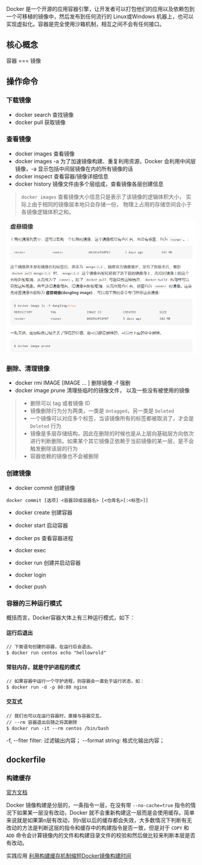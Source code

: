 Docker 是一个开源的应用容器引擎，让开发者可以打包他们的应用以及依赖包到一个可移植的镜像中，然后发布到任何流行的 Linux或Windows 机器上，也可以实现虚拟化。容器是完全使用沙箱机制，相互之间不会有任何接口。

## 核心概念
容器 === 镜像

## 操作命令

### 下载镜像
- docker search 查找镜像
- docker pull 获取镜像

### 查看镜像
- docker images 查看镜像
- docker images -a 为了加速镜像构建、重复利用资源，Docker 会利用中间层镜像，-a 显示包括中间层镜像在内的所有镜像的话
- docker inspect 查看容器/镜像详细信息
- docker history 镜像文件由多个层组成，查看镜像各层创建信息

> `docker images` 查看镜像大小信息只是表示了该镜像的逻辑体积大小， 实际上由于相同的镜像层本地只会存储一份， 物理上占用的存储空间会小于各镜像逻辑体积之和。

![](https://raw.githubusercontent.com/laoergege/laoergege-blog/master/images/20190918232256.png)

### 删除、清理镜像
- docker rmi IMAGE [IMAGE ... ] 删除镜像 -f 强删
- docker image prune 清理些临时的镜像文件， 以及一些没有被使用的镜像

> - 删除可以 tag 或者镜像 ID
> - 镜像删除行为分为两类，一类是 `Untagged`，另一类是 `Deleted`
> - 一个镜像可以对应多个标签，当该镜像所有的标签都被取消了，才会是 `Deleted` 行为
> - 镜像是多层存储结构，因此在删除的时候也是从上层向基础层方向依次进行判断删除。如果某个其它镜像正依赖于当前镜像的某一层，是不会触发删除该层的行为
> - 容器依赖的镜像也不会被删除

### 创建镜像
- docker commit 创建镜像

```
docker commit [选项] <容器ID或容器名> [<仓库名>[:<标签>]]
```

- docker create 创建容器
- docker start 启动容器
- docker ps 查看容器进程
- docker exec
- docker run 创建并启动容器

- docker login
- docker push

### 容器的三种运行模式
概括而言，Docker容器大体上有三种运行模式，如下：

#### 运行后退出
```
// 下面语句创建的容器，在运行后会退出。
$ docker run centos echo "hellowrold"
```

#### 常驻内存，就是守护进程的模式
```
// 如果容器中运行一个守护进程，则容器会一直处于运行状态，如：
$ docker run -d -p 80:80 nginx
```

#### 交互式
```
// 我们也可以在运行容器时，直接与容器交互。 
// --rm 容器退出后随之将其删除
$ docker run -it --rm centos /bin/bash
```

-f, --fiter filter: 过滤输出内容；
--format string: 格式化输出内容；

## dockerfile

### 构建缓存

[官方文档](https://docs.docker.com/develop/develop-images/dockerfile_best-practices/#leverage-build-cache)

Docker 镜像构建是分层的，一条指令一层，在没有带 `--no-cache=true` 指令的情况下如果某一层没有改动，Docker 就不会重新构建这一层而是会使用缓存。简单来说就是如果第n层有改动，则n层以后的缓存都会失效，大多数情况下判断有无改动的方法是判断这层的指令和缓存中的构建指令是否一致，但是对于 `COPY` 和 `ADD` 命令会计算镜像内的文件和构建目录文件的校验和然后做比较来判断本层是否有改动。

实践应用 [利用构建缓存机制缩短Docker镜像构建时间](https://segmentfault.com/a/1190000018222648)